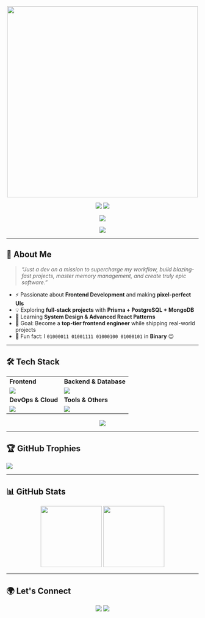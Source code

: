 <div align="center"> 
  <img width="500" src="https://readme-typing-svg.herokuapp.com?font=JetBrains+Mono&weight=600&size=28&duration=3000&color=2AF7B4&width=650&lines=Hi%2C+I'm+Anas+Nadkar;Frontend+Developer+%7C+React+%7C+Next.js;Building+fast%2C+scalable+and+modern+apps;Always+learning+%26+shipping+projects"/>
</div>

<p align="center">
  <a href="https://x.com/NadkarAnas45"><img src="https://skillicons.dev/icons?i=twitter" /></a>
  <a href="https://www.linkedin.com/in/anas-nadkar-2765121a9/"><img src="https://skillicons.dev/icons?i=linkedin" /></a>
</p>

<p align="center">
  <img src="assets/borderseparator.gif" />
</p>

<p align="center">
  <img src="https://komarev.com/ghpvc/?username=NadkarAnas45&label=Profile+Views&color=2af7b4&style=flat-square" />
</p>

---

## 🚀 About Me
> *“Just a dev on a mission to supercharge my workflow, build blazing-fast projects, master memory management, and create truly epic software.”*  

- ⚡ Passionate about **Frontend Development** and making **pixel-perfect UIs**  
- 💡 Exploring **full-stack projects** with **Prisma + PostgreSQL + MongoDB**  
- 🌱 Learning **System Design & Advanced React Patterns**  
- 🎯 Goal: Become a **top-tier frontend engineer** while shipping real-world projects  
- 🔐 Fun fact: I `01000011 01001111 01000100 01000101` in **Binary** 😉  

---

## 🛠️ Tech Stack  

<table>
<tr>
	<td><strong>Frontend</strong></td>
	<td><strong>Backend & Database</strong></td>
</tr>
<tr>
	<td><img src="https://skillicons.dev/icons?i=react,nextjs,typescript,javascript,html,css,tailwind&theme=dark"></td>
	<td><img src="https://skillicons.dev/icons?i=nodejs,express,prisma,postgresql,mongodb,firebase&theme=dark"></td>
</tr>
<tr>
	<td><strong>DevOps & Cloud</strong></td>
	<td><strong>Tools & Others</strong></td>
</tr>
<tr>
	<td><img src="https://skillicons.dev/icons?i=vercel,docker,kubernetes,azure,linux&theme=dark"></td>
	<td><img src="https://skillicons.dev/icons?i=git,github,githubactions,vscode&theme=dark"></td>
</tr>
</table>

<p align="center">
  <img src="https://capsule-render.vercel.app/api?type=rect&color=gradient&height=2.5"/>
</p>

---

## 🏆 GitHub Trophies
![](https://github-profile-trophy.vercel.app/?username=anasnadkar45&theme=nord&no-frame=false&no-bg=true&margin-w=4)

---

## 📊 GitHub Stats
<div align="center">
  <img src="https://github-readme-stats.vercel.app/api?username=NadkarAnas45&show_icons=true&theme=radical" height="160"/>
  <img src="https://github-readme-streak-stats.herokuapp.com/?user=NadkarAnas45&theme=radical" height="160"/>
</div>

---

## 🌍 Let's Connect  
<p align="center">
  <a href="https://x.com/NadkarAnas45"><img src="https://img.shields.io/badge/Twitter-2af7b4?style=for-the-badge&logo=twitter&logoColor=white"/></a>
  <a href="https://www.linkedin.com/in/anas-nadkar-2765121a9/"><img src="https://img.shields.io/badge/LinkedIn-2af7b4?style=for-the-badge&logo=linkedin&logoColor=white"/></a>
</p>
